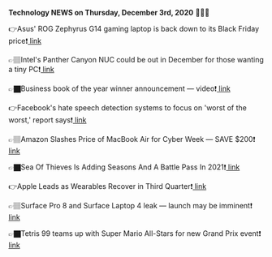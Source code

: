 <b>Technology NEWS on Thursday, December 3rd, 2020</b> 📡📡📡 

👉Asus' ROG Zephyrus G14 gaming laptop is back down to its Black Friday price❗️<a href='https://techblock.club/?p=8631'> link</a>

👉🏽Intel's Panther Canyon NUC could be out in December for those wanting a tiny PC❗️<a href='https://techblock.club/?p=8633'> link</a>

👉🏿Business book of the year winner announcement — video❗️<a href='https://techblock.club/?p=8635'> link</a>

👉Facebook's hate speech detection systems to focus on 'worst of the worst,' report says❗️<a href='https://techblock.club/?p=8637'> link</a>

👉🏽Amazon Slashes Price of MacBook Air for Cyber Week — SAVE $200❗️<a href='https://techblock.club/?p=8639'> link</a>

👉🏿Sea Of Thieves Is Adding Seasons And A Battle Pass In 2021❗️<a href='https://techblock.club/?p=8641'> link</a>

👉Apple Leads as Wearables Recover in Third Quarter❗️<a href='https://techblock.club/?p=8643'> link</a>

👉🏽Surface Pro 8 and Surface Laptop 4 leak — launch may be imminent❗️<a href='https://techblock.club/?p=8645'> link</a>

👉🏿Tetris 99 teams up with Super Mario All-Stars for new Grand Prix event❗️<a href='https://techblock.club/?p=8647'> link</a>

